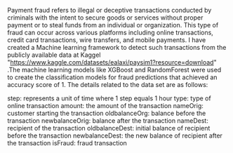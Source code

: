 Payment fraud refers to illegal or deceptive transactions conducted by criminals with the intent to secure goods or services without proper payment or to steal funds from an individual or organization. 
This type of fraud can occur across various platforms including online transactions, credit card transactions, wire transfers, and mobile payments. I have created a Machine learning framework to detect such transactions from the publicly available data at Kaggel "https://www.kaggle.com/datasets/ealaxi/paysim1?resource=download" .The machine learning models like XGBoost and RandomForest were used to create the classification models for fraud predictions that achieved an accuracy score of 1.  The details related to the data set are as follows:

step: represents a unit of time where 1 step equals 1 hour
type: type of online transaction
amount: the amount of the transaction
nameOrig: customer starting the transaction
oldbalanceOrg: balance before the transaction
newbalanceOrig: balance after the transaction
nameDest: recipient of the transaction
oldbalanceDest: initial balance of recipient before the transaction
newbalanceDest: the new balance of recipient after the transaction
isFraud: fraud transaction

